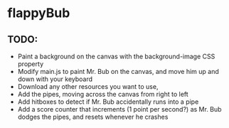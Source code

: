 # flappyBub

## TODO: 
* Paint a background on the canvas with the background-image CSS property
* Modify main.js to paint Mr. Bub on the canvas, and move him up and down with your keyboard
* Download any other resources you want to use, 
* Add the pipes, moving across the canvas from right to left
* Add hitboxes to detect if Mr. Bub accidentally runs into a pipe
* Add a score counter that increments (1 point per second?) as Mr. Bub dodges the pipes, and resets whenever he crashes
